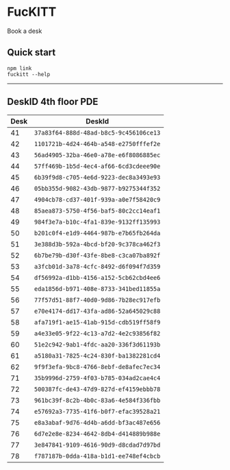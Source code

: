 # FucKITT

Book a desk

## Quick start

```
npm link
fuckitt --help
```

---

## DeskID 4th floor PDE

| Desk | DeskId                                 |
| ---- | -------------------------------------- |
| 41   | `37a83f64-888d-48ad-b8c5-9c456106ce13` |
| 42   | `1101721b-4d24-464b-a548-e2750fffef2e` |
| 43   | `56ad4905-32ba-46e0-a78e-e6f8086885ec` |
| 44   | `57ff469b-1b5d-4ec4-af66-6cd3cdeee90e` |
| 45   | `6b39f9d8-c705-4e6d-9223-dec8a3493e93` |
| 46   | `05bb355d-9082-43db-9877-b9275344f352` |
| 47   | `4904cb78-cd37-401f-939a-a0e7f58420c9` |
| 48   | `85aea873-5750-4f56-baf5-80c2cc14eaf1` |
| 49   | `984f3e7a-b10c-4fa1-839e-9132ff135993` |
| 50   | `b201c0f4-e1d9-4464-987b-e7b65fb264da` |
| 51   | `3e388d3b-592a-4bcd-bf20-9c378ca462f3` |
| 52   | `6b7be79b-d30f-43fe-8be8-c3ca07ba892f` |
| 53   | `a3fcb01d-3a78-4cfc-8492-d6f094f7d359` |
| 54   | `df56992a-d1bb-4156-a152-5cb62cbd4ee6` |
| 55   | `eda1856d-b971-408e-8733-341bed11855a` |
| 56   | `77f57d51-88f7-40d0-9d86-7b28ec917efb` |
| 57   | `e70e4174-dd17-43fa-ad86-52a645029c88` |
| 58   | `afa719f1-ae15-41ab-915d-cdb519ff58f9` |
| 59   | `a4e33e05-9f22-4c13-a7d2-4e2c93856f82` |
| 60   | `51e2c942-9ab1-4fdc-aa20-336f3d61193b` |
| 61   | `a5180a31-7825-4c24-830f-ba1382281cd4` |
| 62   | `9f9f3efa-9bc8-4766-8ebf-de8afec7ec34` |
| 71   | `35b9996d-2759-4f03-b785-034ad2cae4c4` |
| 72   | `500387fc-de43-47d9-827d-ef4159ebbb78` |
| 73   | `961bc39f-8c2b-4b0c-83a6-4e584f336fbb` |
| 74   | `e57692a3-7735-41f6-b0f7-efac39528a21` |
| 75   | `e8a3abaf-9d76-4d4b-a6dd-bf3ac487e656` |
| 76   | `6d7e2e8e-8234-4642-8db4-d414889b988e` |
| 77   | `3e847841-9109-4616-90d9-d8cdad7d97bd` |
| 78   | `f787187b-0dda-418a-b1d1-ee748ef4cbcb` |
